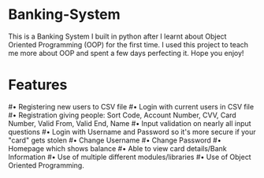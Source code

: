 # Banking-System
This is a Banking System I built in python after I learnt about Object Oriented Programming (OOP) for the first time. I used this project to teach me more about OOP and spent a few days perfecting it. Hope you enjoy!

#  Features

#• Registering new users to CSV file 
#• Login with current users in CSV file
#• Registration giving people: Sort Code, Account Number, CVV, Card Number, Valid From, Valid End, Name
#• Input validation on nearly all input questions
#• Login with Username and Password so it's more secure if your "card" gets stolen
#• Change Username
#• Change Password
#• Homepage which shows balance
#• Able to view card details/Bank Information
#• Use of multiple different modules/libraries
#• Use of Object Oriented Programming.

